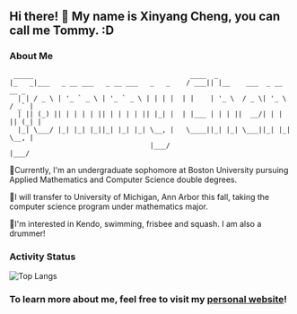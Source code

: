 
## Hi there! 👋 My name is Xinyang Cheng, you can call me Tommy. :D

### About Me
```
 _____                                       ____  _                         
|_   _|___   _ __ ___   _ __ ___   _   _    / ___|| |__    ___  _ __    __ _ 
  | | / _ \ | '_ ` _ \ | '_ ` _ \ | | | |  | |    | '_ \  / _ \| '_ \  / _` |
  | || (_) || | | | | || | | | | || |_| |  | |___ | | | ||  __/| | | || (_| |
  |_| \___/ |_| |_| |_||_| |_| |_| \__, |   \____||_| |_| \___||_| |_| \__, |
                                   |___/                               |___/ 
```
📖Currently, I'm an undergraduate sophomore at Boston University pursuing Applied Mathematics and Computer Science double degrees. 

🔭I will transfer to University of Michigan, Ann Arbor this fall, taking the computer science program under mathematics major.

🌟I'm interested in Kendo, swimming, frisbee and squash. I am also a drummer!

### Activity Status
![Top Langs](http://github-readme-stats-gamma-plum-63.vercel.app/api/top-langs/?username=TommyCheng023&langs_count=6)

### To learn more about me, feel free to visit my [personal website](https://tommycheng023.github.io/)!

<!--
**TommyCheng023/TommyCheng023** is a ✨ _special_ ✨ repository because its `README.md` (this file) appears on your GitHub profile.

Here are some ideas to get you started:

- 🔭 I’m currently working on ...
- 🌱 I’m currently learning ...
- 👯 I’m looking to collaborate on ...
- 🤔 I’m looking for help with ...
- 💬 Ask me about ...
- 📫 How to reach me: ...
- 😄 Pronouns: ...
- ⚡ Fun fact: ...
-->


